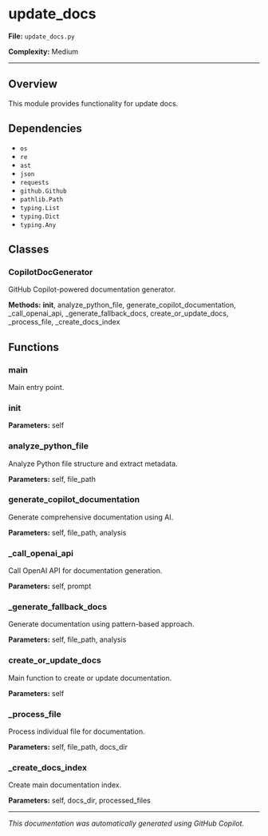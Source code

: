 # update_docs

**File:** `update_docs.py`

**Complexity:** Medium

---

## Overview

This module provides functionality for update docs.
## Dependencies

- `os`
- `re`
- `ast`
- `json`
- `requests`
- `github.Github`
- `pathlib.Path`
- `typing.List`
- `typing.Dict`
- `typing.Any`

## Classes

### CopilotDocGenerator

GitHub Copilot-powered documentation generator.

**Methods:** __init__, analyze_python_file, generate_copilot_documentation, _call_openai_api, _generate_fallback_docs, create_or_update_docs, _process_file, _create_docs_index

## Functions

### main

Main entry point.

### __init__

**Parameters:** self

### analyze_python_file

Analyze Python file structure and extract metadata.

**Parameters:** self, file_path

### generate_copilot_documentation

Generate comprehensive documentation using AI.

**Parameters:** self, file_path, analysis

### _call_openai_api

Call OpenAI API for documentation generation.

**Parameters:** self, prompt

### _generate_fallback_docs

Generate documentation using pattern-based approach.

**Parameters:** self, file_path, analysis

### create_or_update_docs

Main function to create or update documentation.

**Parameters:** self

### _process_file

Process individual file for documentation.

**Parameters:** self, file_path, docs_dir

### _create_docs_index

Create main documentation index.

**Parameters:** self, docs_dir, processed_files



---

*This documentation was automatically generated using GitHub Copilot.*
